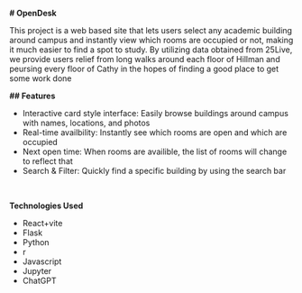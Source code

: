 **# OpenDesk**

This project is a web based site that lets users select any academic building around campus and instantly view which rooms are occupied or not, making it much easier to find a spot to study. By utilizing data obtained from 25Live, we provide users relief from long walks around each floor of Hillman and peursing every floor of Cathy in the hopes of finding a good place to get some work done <br>

**## Features**
<ul>
  <li>Interactive card style interface: Easily browse buildings around campus with names, locations, and photos</li>
  <li>Real-time availbility: Instantly see which rooms are open and which are occupied</li>
  <li>Next open time: When rooms are availible, the list of rooms will change to reflect that</li>
  <li>Search & Filter: Quickly find a specific building by using the search bar</li>
</ul> <br>

**Technologies Used**
<ul>
  <li>React+vite</li>
  <li>Flask</li>
  <li>Python</li>
  <li>r</li>
  <li>Javascript</li>
  <li>Jupyter</li>
  <li>ChatGPT</li>
</ul>
